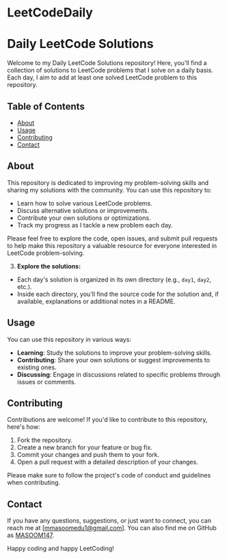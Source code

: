 # LeetCodeDaily
# Daily LeetCode Solutions

Welcome to my Daily LeetCode Solutions repository! Here, you'll find a collection of solutions to LeetCode problems that I solve on a daily basis. Each day, I aim to add at least one solved LeetCode problem to this repository.

## Table of Contents
- [About](#about)
- [Usage](#usage)
- [Contributing](#contributing)
- [Contact](#contact)

## About

This repository is dedicated to improving my problem-solving skills and sharing my solutions with the community. You can use this repository to:

- Learn how to solve various LeetCode problems.
- Discuss alternative solutions or improvements.
- Contribute your own solutions or optimizations.
- Track my progress as I tackle a new problem each day.

Please feel free to explore the code, open issues, and submit pull requests to help make this repository a valuable resource for everyone interested in LeetCode problem-solving.

3. **Explore the solutions:**
- Each day's solution is organized in its own directory (e.g., `day1`, `day2`, etc.).
- Inside each directory, you'll find the source code for the solution and, if available, explanations or additional notes in a README.

## Usage

You can use this repository in various ways:

- **Learning**: Study the solutions to improve your problem-solving skills.
- **Contributing**: Share your own solutions or suggest improvements to existing ones.
- **Discussing**: Engage in discussions related to specific problems through issues or comments.

## Contributing

Contributions are welcome! If you'd like to contribute to this repository, here's how:

1. Fork the repository.
2. Create a new branch for your feature or bug fix.
3. Commit your changes and push them to your fork.
4. Open a pull request with a detailed description of your changes.

Please make sure to follow the project's code of conduct and guidelines when contributing.

## Contact

If you have any questions, suggestions, or just want to connect, you can reach me at [mmasoomedu1@gmail.com]. You can also find me on GitHub as [MASOOM147](https://github.com/MASOOM147).

Happy coding and happy LeetCoding!

